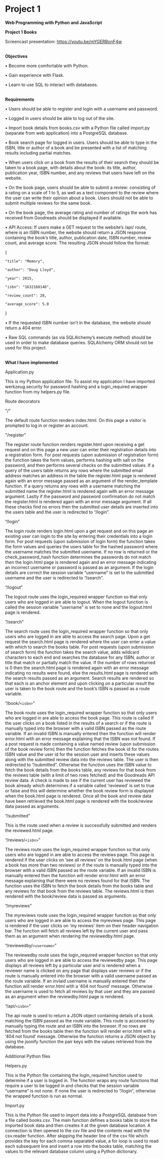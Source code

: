 # Project 1

**Web Programming with Python and JavaScript**

**Project 1 Books**

Screencast presentation: https://youtu.be/mYGERBonF4w
<br/><br/>

**Objectives**

•	Become more comfortable with Python.

•	Gain experience with Flask.

•	Learn to use SQL to interact with databases.
<br/><br/>


**Requirements**

•	Users should be able to register and login with a username and password.

•	Logged in users should be able to log out of the site.

•	Import book details from books.csv with a Python file called import.py (separate from web application) into a PostgreSQL database.

•	Book search page for logged in users. Users should be able to type in the ISBN, title or author of a book and be presented with a list of matching results including partial matches.

•	When users click on a book from the results of their search they should be taken to a book page, with details about the book: its title, author, publication year, ISBN number, and any reviews that users have left on the website.

•	On the book page, users should be able to submit a review: consisting of a rating on a scale of 1 to 5, as well as a text component to the review where the user can write their opinion about a book. Users should not be able to submit multiple reviews for the same book.

•	On the book page, the average rating and number of ratings the work has received from Goodreads should be displayed if available.

•	API Access: If users make a GET request to the website’s /api/<isbn> route, where <isbn> is an ISBN number, the website should return a JSON response containing the book’s title, author, publication date, ISBN number, review count, and average score. The resulting JSON should follow the format:
    
{

    "title": "Memory",
    
    "author": "Doug Lloyd",
    
    "year": 2015,
    
    "isbn": "1632168146",
    
    "review_count": 28,
    
    "average_score": 5.0
    
}

•	If the requested ISBN number isn’t in the database, the website should return a 404 error.

•	Raw SQL commands (as via SQLAlchemy’s execute method) should be used in order to make database queries. SQLAlchemy ORM should not be used for this project.
<br/><br/>

**What I have implemented**

Application.py

This is my Python application file. To assist my application I have imported werkzeug.security for password hashing and a login_required wrapper function from my helpers.py file.

Route decorators

"/"

The default route function renders index.html. On this page a visitor is prompted to log in or register an account.

"/register"

The register route function renders register.html upon receiving a get request and on this page a new user can enter their registration details into a registration form. For post requests (upon submission of registration form) the function takes the form values, performs hashing with salt on the password, and then performs several checks on the submitted values. If a query of the users table returns any rows where the submitted email address matches an address in the table the register.html page is rendered again with an error message passed as an argument of the render_template function. If a query returns any rows with a username matching the submitted name the register.html is rendered again with an error message argument. Lastly if the password and password confirmation do not match the register.html is rendered again with an error message argument. If all these checks find no errors then the submitted user details are inserted into the users table and the user is redirected to “/login”.

“/login”

The login route renders login.html upon a get request and on this page an existing user can login to the site by entering their credentials into a login form. For post requests (upon submission of login form) the function takes the form values and queries the users table for the hashed password where the username matches the submitted username. If no row is returned or the check_password_hash function determines the passwords do not match then the login.html page is rendered again and an error message indicating an incorrect username or password is passed as an argument. If the login details are correct the session variable “username” is set to the submitted username and the user is redirected to “/search”.

“/logout”

The logout route uses the login_required wrapper function so that only users who are logged in are able to logout. When the logout function is called the session variable “username” is set to none and the logout.html page is rendered.

“/search”

The search route uses the login_required wrapper function so that only users who are logged in are able to access the search page. Upon a get request the search.html page is rendered where the user can enter a value with which to search the books table. For post requests (upon submission of search form) the function takes the search value, adds wildcard characters to each end and searches the database for any ISBN, author or title that match or partially match the value. If the number of rows returned is 0 then the search.html page is rendered again with an error message indicating no results were found, else the results.html page is rendered with the search results passed as an argument. Search results are rendered so that each is an anchor element and upon clicking on a particular result the user is taken to the book route and the book’s ISBN is passed as a route variable.

“/book/``<isbn>``”
    
The book route uses the login_required wrapper function so that only users who are logged in are able to access the book page. This route is called if the user clicks on a book listed in the results of a search or if the route is manually typed into the browser with a valid ISBN passed as the route variable. If an invalid ISBN is manually entered then the function will render error.html with an error message explaining that the ISBN was not found. If a post request is made containing a value named review (upon submission of the book review form) then the function fetches the book id for the routes ISBN value and the user id for the session user and inserts these values along with the submitted review data into the reviews table. The user is then redirected to “/submitted”. Otherwise the function uses the ISBN value to fetch the book details from the books table, any reviews for that book from the reviews table (with a limit of two rows fetched) and the Goodreads API review data. A check is made to see if the current user has reviewed the book already which determines if a variable called ‘reviewed’ is set to true or false and this will determine whether the book review form is displayed when the book.html page is rendered. Once all the book and review data have been retrieved the book.html page is rendered with the book/review data passed as arguments. 

“/submitted”

This is the route used when a review is successfully submitted and renders the reviewed.html page.

“/reviews/``<isbn>``”
    
The reviews route uses the login_required wrapper function so that only users who are logged in are able to access the reviews page. This page is rendered if the user clicks on ‘see all reviews’ on the book.html page (when a book has more than two reviews) or if the route is manually typed into the browser with a valid ISBN passed as the route variable. If an invalid ISBN is manually entered then the function will render error.html with an error message explaining that there were no reviews found for that ISBN. The function uses the ISBN to fetch the book details from the books table and any reviews for that book from the reviews table. The reviews.html is then rendered with the book/review data is passed as arguments.

“/myreviews”

The myreviews route uses the login_required wrapper function so that only users who are logged in are able to access the myreviews page. This page is rendered if the user clicks on ‘my reviews’ item on their header navigation bar. The function will fetch all reviews left by the current user and pass them as an argument when rendering the reviewedby.html page.

“/reviewedby/``<username>``”
    
The reviewedby route uses the login_required wrapper function so that only users who are logged in are able to access the reviewedby page. This page displays all reviews left by a particular user and is rendered when a reviewer name is clicked on any page that displays user reviews or if the route is manually entered into the browser with a valid username passed as the route variable. If an invlaid username is manually entered then the function will render error.html with a ‘404 not found’ message. Otherwise the username is used to fetch all reviews by that user and they are passed as an argument when the reviewdby.html page is rendered.

“/api/``<isbn>``”
    
The api route is used to return a JSON object containing details of a book matching the ISBN passed as the route variable. This route is accessed by manually typing the route and an ISBN into the browser. If no rows are fetched from the books table then the function will render error.html with a ‘404 not found’ message. Otherwise the function returns a JSON object by using the jsonify function the pair keys with the values retrieved from the database.


Additional Python files

Helpers.py

This is the Python file containing the login_required function used to determine if a user is logged in. The function wraps any route functions that require a user to be logged in and checks that the session variable “username” is not none. If none the user is redirected to “/login”, otherwise the wrapped function is run as normal.

Import.py

This is the Python file used to import data into a PostgreSQL database from a file called books.csv. The main function defines a books table to store the imported book data and then creates it at the given database location. A connection is then opened to the csv file and the contents read with the csv.reader function. After skipping the header line of the csv file which provides the key for each comma separated value, a for loop is used to read each subsequent line and insert a row into the books table, matching the values to the relevant database column using a Python dictionary.   
